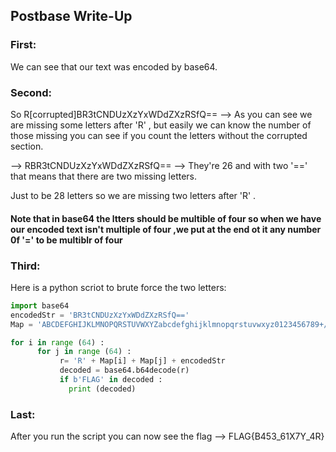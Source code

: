 ## Postbase Write-Up

### First: 

We can see that our text was encoded by base64.

### Second:

So  R[corrupted]BR3tCNDUzXzYxWDdZXzRSfQ==  --> As you can see we are missing some letters after 'R' , but easily we can know the number of those missing you can see if you count the letters without the corrupted section.

  --> RBR3tCNDUzXzYxWDdZXzRSfQ==  --> They're 26 and with two '==' that means that there are  two missing letters.

Just to be 28 letters so we are missing two letters after 'R' .

#### Note that in base64 the ltters should be multible of four so when we have our encoded text isn't multiple of four ,we put at the end ot it any number 0f '=' to be multiblr of four

### Third: 
Here is a python scriot to brute force the two letters:

```Python
import base64 
encodedStr = 'BR3tCNDUzXzYxWDdZXzRSfQ==' 
Map = 'ABCDEFGHIJKLMNOPQRSTUVWXYZabcdefghijklmnopqrstuvwxyz0123456789+/=' ;

for i in range (64) : 
      for j in range (64) :
	       r= 'R' + Map[i] + Map[j] + encodedStr
	       decoded = base64.b64decode(r) 
	       if b'FLAG' in decoded :
        	 print (decoded)

```

### Last: 

After you run the script you can now see the flag --> FLAG{B453_61X7Y_4R} 
